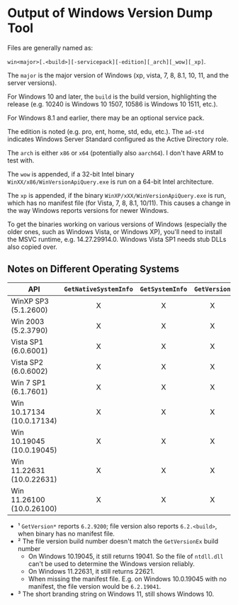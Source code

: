 # Output of Windows Version Dump Tool

Files are generally named as:

`win<major>[.<build>][-servicepack][-edition][_arch][_wow][_xp]`.

The `major` is the major version of Windows (xp, vista, 7, 8, 8.1, 10, 11, and
the server versions).

For Windows 10 and later, the `build` is the build version, highlighting the
release (e.g. 10240 is Windows 10 1507, 10586 is Windows 10 1511, etc.).

For Windows 8.1 and earlier, there may be an optional service pack.

The edition is noted (e.g. pro, ent, home, std, edu, etc.). The `ad-std`
indicates Windows Server Standard configured as the Active Directory role.

The `arch` is either `x86` or `x64` (potentially also `aarch64`). I don't have
ARM to test with.

The `wow` is appended, if a 32-bit Intel binary
`WinXX/x86/WinVersionApiQuery.exe` is run on a 64-bit Intel architecture.

The `xp` is appended, if the binary `WinXP/xXX/WinVersionApiQuery.exe` is run,
which has no manifest file (for Vista, 7, 8, 8.1, 10/11). This causes a change
in the way Windows reports versions for newer Windows.

To get the binaries working on various versions of Windows (especially the older
ones, such as Windows Vista, or Windows XP), you'll need to install the MSVC
runtime, e.g. 14.27.29914.0. Windows Vista SP1 needs stub DLLs also copied over.

## Notes on Different Operating Systems

| API                       | `GetNativeSystemInfo` | `GetSystemInfo` | `GetVersion` | `GetVersionEx` | `RtlGetVersion` | `IsWow64Process` | `IsWow64Process2` | `GetProductInfo` | `GetSystemMetrics` | `BrandingFormatString` | ntdll.dll      |
| ------------------------- | :-------------------: | :-------------: | :----------: | :------------: | :-------------: | :--------------: | :---------------: | :--------------: | :----------------: | :--------------------: | :------------- |
| WinXP SP3 (5.1.2600)      |           X           |        X        |      X       |       X        |        X        |        X         |                   |                  |         X          |                        | 5.1.2600.6055  |
| Win 2003 (5.2.3790)       |           X           |        X        |      X       |       X        |        X        |        X         |                   |                  |         X          |                        | 5.2.3790.3959  |
| Vista SP1 (6.0.6001)      |           X           |        X        |      X       |       X        |        X        |        X         |                   |        X         |         X          |           X            | 6.0.6001.18000 |
| Vista SP2 (6.0.6002)      |           X           |        X        |      X       |       X        |        X        |        X         |                   |        X         |         X          |           X            | 6.0.6002.18005 |
| Win 7 SP1 (6.1.7601)      |           X           |        X        |      X       |       X        |        X        |        X         |                   |        X         |         X          |           X            | 6.1.7601.24545 |
| Win 10.17134 (10.0.17134) |           X           |        X        |      X       |       ¹        |        X        |        X         |         X         |        X         |         X          |           X            | ² 6.2.17134    |
| Win 10.19045 (10.0.19045) |           X           |        X        |      X       |       ¹        |        X        |        X         |         X         |        X         |         X          |           X            | ² 6.2.19041    |
| Win 11.22631 (10.0.22631) |           X           |        X        |      X       |       ¹        |        X        |        X         |         X         |        X         |         X          |           ³            | ² 6.2.22621    |
| Win 11.26100 (10.0.26100) |           X           |        X        |      X       |       ¹        |        X        |        X         |         X         |        X         |         X          |           ³            | ² 6.2.26100    |

- ¹ `GetVersion*` reports `6.2.9200`; file version also reports `6.2.<build>`,
  when binary has no manifest file.
- ² The file version build number doesn't match the `GetVersionEx` build number
  - On Windows 10.19045, it still returns 19041. So the file of `ntdll.dll`
    can't be used to determine the Windows version reliably.
  - On Windows 11.22631, it still returns 22621.
  - When missing the manifest file. E.g. on Windows 10.0.19045 with no manifest,
    the file version would be `6.2.19041`.
- ³ The short branding string on Windows 11, still shows Windows 10.
